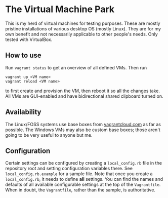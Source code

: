 # The Virtual Machine Park
This is my herd of virtual machines for testing purposes. These are mostly
pristine installations of various desktop OS (mostly Linux). They are for my own
benefit and not necessarily applicable to other people's needs. Only tested with
VirtualBox.

## How to use
Run `vagrant status` to get an overview of all defined VMs. Then run

    vagrant up <VM name>
    vagrant reload <VM name>

to first create and provision the VM, then reboot it so all the changes take.
All VMs are GUI-enabled and have bidirectional shared clipboard turned on.

## Availability
The Linux/FOSS systems use base boxes from
[vagrantcloud.com](https://vagrantcloud.com) as far as possible. The Windows VMs
may also be custom base boxes; those aren't going to be very useful to anyone
but me.

## Configuration
Certain settings can be configured by creating a `local_config.rb` file in the
repository root and setting configuration variables there. See
`local_config.rb.example` for a sample file. Note that once you create a
`local_config.rb`, it needs to define **all** settings. You can find the names
and defaults of all available configurable settings at the top of the
`Vagrantfile`. When in doubt, the `Vagrantfile`, rather than the sample, is
authoritative.

